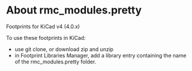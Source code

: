 # About rmc_modules.pretty

Footprints for KiCad v4 (4.0.x)

To use these footprints in KiCad:
- use git clone, or download zip and unzip
- in Footprint Libraries Manager, add a library entry containing the name of the rmc_modules.pretty folder. 

